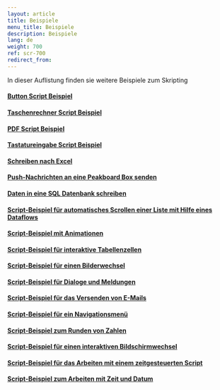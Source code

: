 ```yaml
---
layout: article
title: Beispiele
menu_title: Beispiele
description: Beispiele
lang: de
weight: 700
ref: scr-700
redirect_from:
---
```


In dieser Auflistung finden sie weitere Beispiele zum Skripting

#### [Button Script Beispiel](https://templates.peakboard.com/Script-Example-With-Button/index)

#### [Taschenrechner Script Beispiel](https://templates.peakboard.com/Script-Example-Using-Calculator/index)

#### [PDF Script Beispiel](https://templates.peakboard.com/Script-Example-PDF-Page-Change/index)

#### [Tastatureingabe Script Beispiel](https://templates.peakboard.com/Script-Example-Processing-Keyboard-Entries/index)

#### [Schreiben nach Excel](https://templates.peakboard.com/Script-Example-Writing-To-Excel/index)

#### [Push-Nachrichten an eine Peakboard Box senden](https://templates.peakboard.com/Script-Send-Push-Messages-To-Peakboard/index)

#### [Daten in eine SQL Datenbank schreiben](https://templates.peakboard.com/Script-Writing-To-SQL-Database/index)

#### [Script-Beispiel für automatisches Scrollen einer Liste mit Hilfe eines Dataflows](https://templates.peakboard.com/Script-Auto-Scroll-List/index)

#### [Script-Beispiel mit Animationen](https://templates.peakboard.com/Script-Example-With-Animations/index)

#### [Script-Beispiel für interaktive Tabellenzellen](https://templates.peakboard.com/Script-Example-Interactive-Table-Cells/index)

#### [Script-Beispiel für einen Bilderwechsel](https://templates.peakboard.com/Script-Example-Image-Change/index)

#### [Script-Beispiel für Dialoge und Meldungen](https://templates.peakboard.com/Script-Example-Dialogs-And-Messages/index)

#### [Script-Beispiel für das Versenden von E-Mails](https://templates.peakboard.com/Script-Example-Sending-Emails/index)

#### [Script-Beispiel für ein Navigationsmenü](https://templates.peakboard.com/Script-Example-Navigation-Menu/index)

#### [Script-Beispiel zum Runden von Zahlen](https://templates.peakboard.com/Script-Example-Rounding-Numbers/index)

#### [Script-Beispiel für einen interaktiven Bildschirmwechsel](https://templates.peakboard.com/Script-Example-Interactive-Screen-Change/index)

#### [Script-Beispiel für das Arbeiten mit einem zeitgesteuerten Script](https://templates.peakboard.com/Script-Example-Working-With-Time-Controlled-Script/index)

#### [Script-Beispiel zum Arbeiten mit Zeit und Datum](https://templates.peakboard.com/Script-Example-Working-With-Time-And-Date/index)